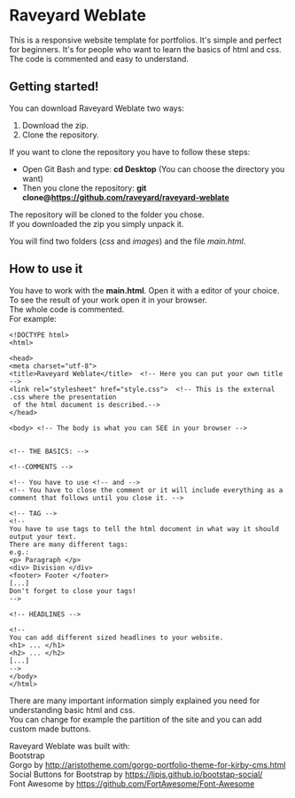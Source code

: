 # Raveyard Weblate
This is a responsive website template for portfolios. It's simple and perfect for beginners. 
It's for people who want to learn the basics of html and css.
The code is commented and easy to understand.

## Getting started!

You can download Raveyard Weblate two ways:

1. Download the zip. 
2. Clone the repository.
  
If you want to clone the repository you have to follow these steps:  
* Open Git Bash and type: **cd Desktop** (You can choose the directory you want)  
* Then you clone the repository: **git clone@https://github.com/raveyard/raveyard-weblate**  

The repository will be cloned to the folder you chose.  
If you downloaded the zip you simply unpack it.  

You will find two folders (*css* and *images*) and the file *main.html*.  

## How to use it

You have to work with the **main.html**. Open it with a editor of your choice.  
To see the result of your work open it in your browser.  
The whole code is commented.   
For example:

    <!DOCTYPE html> 
    <html>

    <head> 
    <meta charset="utf-8"> 
    <title>Raveyard Weblate</title>  <!-- Here you can put your own title -->
    <link rel="stylesheet" href="style.css">  <!-- This is the external .css where the presentation
     of the html document is described.-->
    </head>

    <body> <!-- The body is what you can SEE in your browser -->

    
    <!-- THE BASICS: -->

    <!--COMMENTS -->

    <!-- You have to use <!-- and -->
    <!-- You have to close the comment or it will include everything as a comment that follows until you close it. -->

    <!-- TAG -->
    <!-- 
    You have to use tags to tell the html document in what way it should output your text.
    There are many different tags:
    e.g.:
    <p> Paragraph </p>
    <div> Division </div>
    <footer> Footer </footer>
    [...]
    Don't forget to close your tags!
    -->

    <!-- HEADLINES -->

    <!-- 
    You can add different sized headlines to your website.
    <h1> ... </h1>
    <h2> ... </h2>
    [...]
    -->
    </body>
    </html>
  
There are many important information simply explained you need for understanding basic html and css.  
You can change for example the partition of the site and you can add custom made buttons.

Raveyard Weblate was built with:  
Bootstrap  
Gorgo by http://aristotheme.com/gorgo-portfolio-theme-for-kirby-cms.html  
Social Buttons for Bootstrap by https://lipis.github.io/bootstap-social/  
Font Awesome by https://github.com/FortAwesome/Font-Awesome  

